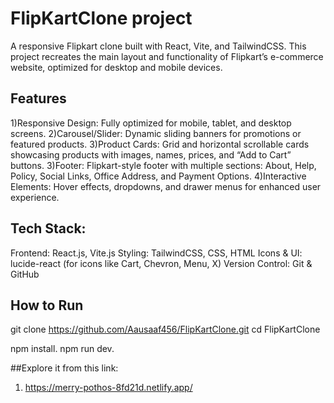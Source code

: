 # FlipKartClone project
A responsive Flipkart clone built with React, Vite, and TailwindCSS. This project recreates the main layout and functionality of Flipkart’s e-commerce website, optimized for desktop and mobile devices.

## Features
1)Responsive Design: Fully optimized for mobile, tablet, and desktop screens.
2)Carousel/Slider: Dynamic sliding banners for promotions or featured products.
3)Product Cards: Grid and horizontal scrollable cards showcasing products with images, names, prices, and “Add to Cart” buttons.
3)Footer: Flipkart-style footer with multiple sections: About, Help, Policy, Social Links, Office Address, and Payment Options.
4)Interactive Elements: Hover effects, dropdowns, and drawer menus for enhanced user experience.

## Tech Stack:
Frontend: React.js, Vite.js
Styling: TailwindCSS, CSS, HTML
Icons & UI: lucide-react (for icons like Cart, Chevron, Menu, X)
Version Control: Git & GitHub

## How to Run
git clone https://github.com/Aausaaf456/FlipKartClone.git
cd FlipKartClone

npm install.
npm run dev.

##Explore it from this link:
   1) https://merry-pothos-8fd21d.netlify.app/
